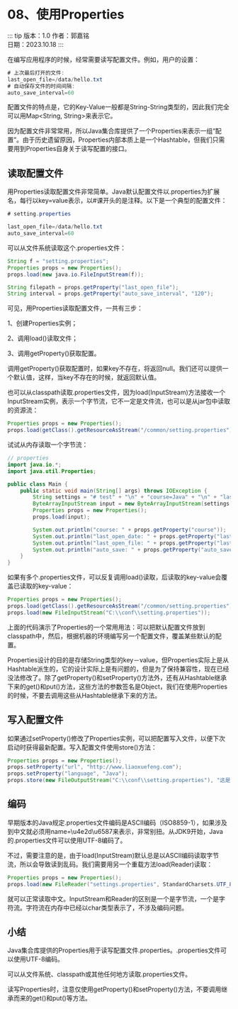 #  08、使用Properties

::: tip 版本：1.0
作者：郭嘉铭
</br>
日期：2023.10.18
:::

在编写应用程序的时候，经常需要读写配置文件。例如，用户的设置：

```java
# 上次最后打开的文件:
last_open_file=/data/hello.txt
# 自动保存文件的时间间隔:
auto_save_interval=60
```

配置文件的特点是，它的Key-Value一般都是String-String类型的，因此我们完全可以用Map<String, String>来表示它。

因为配置文件非常常用，所以Java集合库提供了一个Properties来表示一组“配置”。由于历史遗留原因，Properties内部本质上是一个Hashtable，但我们只需要用到Properties自身关于读写配置的接口。

## 读取配置文件

用Properties读取配置文件非常简单。Java默认配置文件以.properties为扩展名，每行以key=value表示，以#课开头的是注释。以下是一个典型的配置文件：

```java
# setting.properties

last_open_file=/data/hello.txt
auto_save_interval=60
```

可以从文件系统读取这个.properties文件：

```java
String f = "setting.properties";
Properties props = new Properties();
props.load(new java.io.FileInputStream(f));

String filepath = props.getProperty("last_open_file");
String interval = props.getProperty("auto_save_interval", "120");
```

可见，用Properties读取配置文件，一共有三步：

1、创建Properties实例；

2、调用load()读取文件；

3、调用getProperty()获取配置。

调用getProperty()获取配置时，如果key不存在，将返回null。我们还可以提供一个默认值，这样，当key不存在的时候，就返回默认值。

也可以从classpath读取.properties文件，因为load(InputStream)方法接收一个InputStream实例，表示一个字节流，它不一定是文件流，也可以是从jar包中读取的资源流：

```java
Properties props = new Properties();
props.load(getClass().getResourceAsStream("/common/setting.properties"));
```

试试从内存读取一个字节流：

```java
// properties
import java.io.*;
import java.util.Properties;

public class Main {
    public static void main(String[] args) throws IOException {
        String settings = "# test" + "\n" + "course=Java" + "\n" + "last_open_date=2019-08-07T12:35:01";
        ByteArrayInputStream input = new ByteArrayInputStream(settings.getBytes("UTF-8"));
        Properties props = new Properties();
        props.load(input);

        System.out.println("course: " + props.getProperty("course"));
        System.out.println("last_open_date: " + props.getProperty("last_open_date"));
        System.out.println("last_open_file: " + props.getProperty("last_open_file"));
        System.out.println("auto_save: " + props.getProperty("auto_save", "60"));
    }
}
```

如果有多个.properties文件，可以反复调用load()读取，后读取的key-value会覆盖已读取的key-value：

```java
Properties props = new Properties();
props.load(getClass().getResourceAsStream("/common/setting.properties"));
props.load(new FileInputStream("C:\\conf\\setting.properties"));
```

上面的代码演示了Properties的一个常用用法：可以把默认配置文件放到classpath中，然后，根据机器的环境编写另一个配置文件，覆盖某些默认的配置。

Properties设计的目的是存储String类型的key－value，但Properties实际上是从Hashtable派生的，它的设计实际上是有问题的，但是为了保持兼容性，现在已经没法修改了。除了getProperty()和setProperty()方法外，还有从Hashtable继承下来的get()和put()方法，这些方法的参数签名是Object，我们在使用Properties的时候，不要去调用这些从Hashtable继承下来的方法。

## 写入配置文件

如果通过setProperty()修改了Properties实例，可以把配置写入文件，以便下次启动时获得最新配置。写入配置文件使用store()方法：

```java
Properties props = new Properties();
props.setProperty("url", "http://www.liaoxuefeng.com");
props.setProperty("language", "Java");
props.store(new FileOutputStream("C:\\conf\\setting.properties"), "这是写入的properties注释");
```

## 编码

早期版本的Java规定.properties文件编码是ASCII编码（ISO8859-1），如果涉及到中文就必须用name=\u4e2d\u6587来表示，非常别扭。从JDK9开始，Java的.properties文件可以使用UTF-8编码了。

不过，需要注意的是，由于load(InputStream)默认总是以ASCII编码读取字节流，所以会导致读到乱码。我们需要用另一个重载方法load(Reader)读取：

```java
Properties props = new Properties();
props.load(new FileReader("settings.properties", StandardCharsets.UTF_8));
```

就可以正常读取中文。InputStream和Reader的区别是一个是字节流，一个是字符流。字符流在内存中已经以char类型表示了，不涉及编码问题。

## 小结

Java集合库提供的Properties用于读写配置文件.properties。.properties文件可以使用UTF-8编码。

可以从文件系统、classpath或其他任何地方读取.properties文件。

读写Properties时，注意仅使用getProperty()和setProperty()方法，不要调用继承而来的get()和put()等方法。